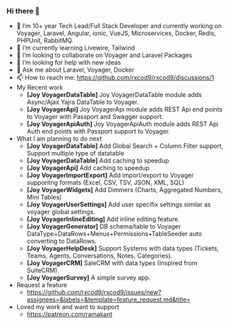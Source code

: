 ### Hi there 👋

- 🔭 I’m 10+ year Tech Lead/Full Stack Developer and currently working on Voyager, Laravel, Angular, ionic, VueJS, Microservices, Docker, Redis, PHPUnit, RabbitMQ.
- 🌱 I’m currently learning Livewire, Tailwind
- 👯 I’m looking to collaborate on Voyager and Laravel Packages
- 🤔 I’m looking for help with new ideas
- 💬 Ask me about Laravel, Voyager, Docker
- 📫 How to reach me: https://github.com/rxcod9/rxcod9/discussions/1
- My Recent work
  - **[Joy VoyagerDataTable]** Joy VoyagerDataTable module adds Async/Ajax Yajra DataTable to Voyager.
  - **[Joy VoyagerApi]** Joy VoyagerApi module adds REST Api end points to Voyager with Passport and Swagger support.
  - **[Joy VoyagerApiAuth]** Joy VoyagerApiAuth module adds REST Api Auth end points with Passport support to Voyager.
- What I am planning to do next
  - **[Joy VoyagerDataTable]** Add Global Search + Column Filter support, Support multiple type of datatable
  - **[Joy VoyagerDataTable]** Add caching to speedup
  - **[Joy VoyagerApi]** Add caching to speedup
  - **[Joy VoyagerImportExport]** Add import/export to Voyager supporitng formats (Excel, CSV, TSV, JSON, XML, SQL)
  - **[Joy VoyagerWidgets]** Add Dimmers (Charts, Aggregated Numbers, Mini Tables)
  - **[Joy VoyagerUserSettings]** Add user specifix settings similar as voyager global settings.
  - **[Joy VoyagerInlineEditing]** Add inline editing feature.
  - **[Joy VoyagerGenerator]** DB schema/table to Voyager DataType+DataRows+Menus+Permissions+TableSeeder auto converting to DataRows.
  - **[Joy VoyagerHelpDesk]** Support Systems with data types (Tickets, Teams, Agents, Conversations, Notes, Categories).
  - **[Joy VoyagerCRM]** SaleCRM with data types (Inspired from SuiteCRM).
  - **[Joy VoyagerSurvey]** A simple survey app.
- Request a feature
  - https://github.com/rxcod9/rxcod9/issues/new?assignees=&labels=&template=feature_request.md&title=
- Loved my work and want to support 
  - https://patreon.com/ramakant
